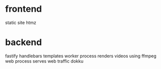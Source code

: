 
# frontend
static site
htmz

# backend
fastify
handlebars templates
worker process renders videos using ffmpeg
web process serves web traffic
dokku